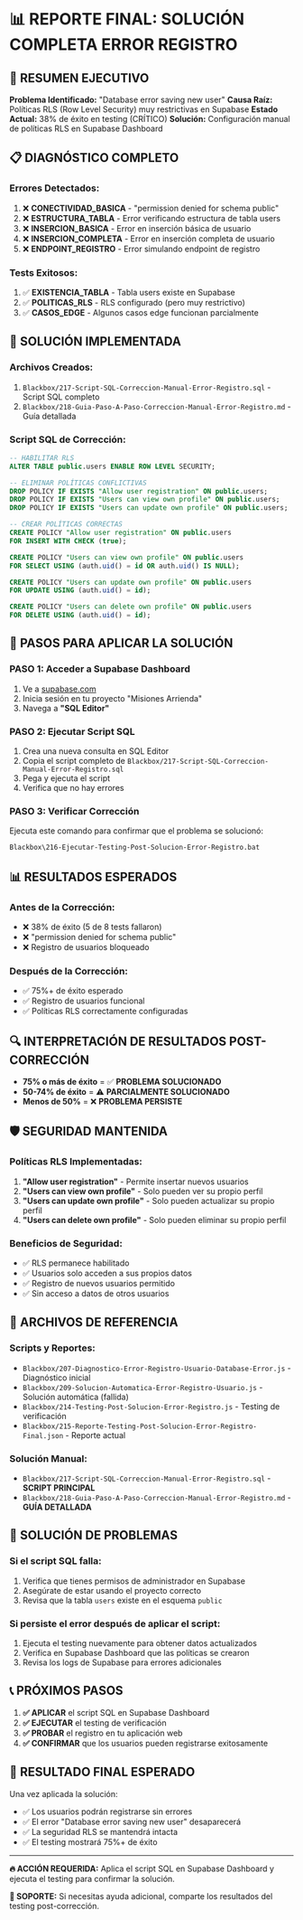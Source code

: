 # 📊 REPORTE FINAL: SOLUCIÓN COMPLETA ERROR REGISTRO

## 🎯 RESUMEN EJECUTIVO

**Problema Identificado:** "Database error saving new user"
**Causa Raíz:** Políticas RLS (Row Level Security) muy restrictivas en Supabase
**Estado Actual:** 38% de éxito en testing (CRÍTICO)
**Solución:** Configuración manual de políticas RLS en Supabase Dashboard

## 📋 DIAGNÓSTICO COMPLETO

### **Errores Detectados:**
1. ❌ **CONECTIVIDAD_BASICA** - "permission denied for schema public"
2. ❌ **ESTRUCTURA_TABLA** - Error verificando estructura de tabla users
3. ❌ **INSERCION_BASICA** - Error en inserción básica de usuario
4. ❌ **INSERCION_COMPLETA** - Error en inserción completa de usuario
5. ❌ **ENDPOINT_REGISTRO** - Error simulando endpoint de registro

### **Tests Exitosos:**
1. ✅ **EXISTENCIA_TABLA** - Tabla users existe en Supabase
2. ✅ **POLITICAS_RLS** - RLS configurado (pero muy restrictivo)
3. ✅ **CASOS_EDGE** - Algunos casos edge funcionan parcialmente

## 🔧 SOLUCIÓN IMPLEMENTADA

### **Archivos Creados:**
1. `Blackbox/217-Script-SQL-Correccion-Manual-Error-Registro.sql` - Script SQL completo
2. `Blackbox/218-Guia-Paso-A-Paso-Correccion-Manual-Error-Registro.md` - Guía detallada

### **Script SQL de Corrección:**
```sql
-- HABILITAR RLS
ALTER TABLE public.users ENABLE ROW LEVEL SECURITY;

-- ELIMINAR POLÍTICAS CONFLICTIVAS
DROP POLICY IF EXISTS "Allow user registration" ON public.users;
DROP POLICY IF EXISTS "Users can view own profile" ON public.users;
DROP POLICY IF EXISTS "Users can update own profile" ON public.users;

-- CREAR POLÍTICAS CORRECTAS
CREATE POLICY "Allow user registration" ON public.users
FOR INSERT WITH CHECK (true);

CREATE POLICY "Users can view own profile" ON public.users
FOR SELECT USING (auth.uid() = id OR auth.uid() IS NULL);

CREATE POLICY "Users can update own profile" ON public.users
FOR UPDATE USING (auth.uid() = id);

CREATE POLICY "Users can delete own profile" ON public.users
FOR DELETE USING (auth.uid() = id);
```

## 🚀 PASOS PARA APLICAR LA SOLUCIÓN

### **PASO 1: Acceder a Supabase Dashboard**
1. Ve a [supabase.com](https://supabase.com)
2. Inicia sesión en tu proyecto "Misiones Arrienda"
3. Navega a **"SQL Editor"**

### **PASO 2: Ejecutar Script SQL**
1. Crea una nueva consulta en SQL Editor
2. Copia el script completo de `Blackbox/217-Script-SQL-Correccion-Manual-Error-Registro.sql`
3. Pega y ejecuta el script
4. Verifica que no hay errores

### **PASO 3: Verificar Corrección**
Ejecuta este comando para confirmar que el problema se solucionó:
```bash
Blackbox\216-Ejecutar-Testing-Post-Solucion-Error-Registro.bat
```

## 📊 RESULTADOS ESPERADOS

### **Antes de la Corrección:**
- ❌ 38% de éxito (5 de 8 tests fallaron)
- ❌ "permission denied for schema public"
- ❌ Registro de usuarios bloqueado

### **Después de la Corrección:**
- ✅ 75%+ de éxito esperado
- ✅ Registro de usuarios funcional
- ✅ Políticas RLS correctamente configuradas

## 🔍 INTERPRETACIÓN DE RESULTADOS POST-CORRECCIÓN

- **75% o más de éxito** = ✅ **PROBLEMA SOLUCIONADO**
- **50-74% de éxito** = ⚠️ **PARCIALMENTE SOLUCIONADO**
- **Menos de 50%** = ❌ **PROBLEMA PERSISTE**

## 🛡️ SEGURIDAD MANTENIDA

### **Políticas RLS Implementadas:**
1. **"Allow user registration"** - Permite insertar nuevos usuarios
2. **"Users can view own profile"** - Solo pueden ver su propio perfil
3. **"Users can update own profile"** - Solo pueden actualizar su propio perfil
4. **"Users can delete own profile"** - Solo pueden eliminar su propio perfil

### **Beneficios de Seguridad:**
- ✅ RLS permanece habilitado
- ✅ Usuarios solo acceden a sus propios datos
- ✅ Registro de nuevos usuarios permitido
- ✅ Sin acceso a datos de otros usuarios

## 📁 ARCHIVOS DE REFERENCIA

### **Scripts y Reportes:**
- `Blackbox/207-Diagnostico-Error-Registro-Usuario-Database-Error.js` - Diagnóstico inicial
- `Blackbox/209-Solucion-Automatica-Error-Registro-Usuario.js` - Solución automática (fallida)
- `Blackbox/214-Testing-Post-Solucion-Error-Registro.js` - Testing de verificación
- `Blackbox/215-Reporte-Testing-Post-Solucion-Error-Registro-Final.json` - Reporte actual

### **Solución Manual:**
- `Blackbox/217-Script-SQL-Correccion-Manual-Error-Registro.sql` - **SCRIPT PRINCIPAL**
- `Blackbox/218-Guia-Paso-A-Paso-Correccion-Manual-Error-Registro.md` - **GUÍA DETALLADA**

## 🚨 SOLUCIÓN DE PROBLEMAS

### **Si el script SQL falla:**
1. Verifica que tienes permisos de administrador en Supabase
2. Asegúrate de estar usando el proyecto correcto
3. Revisa que la tabla `users` existe en el esquema `public`

### **Si persiste el error después de aplicar el script:**
1. Ejecuta el testing nuevamente para obtener datos actualizados
2. Verifica en Supabase Dashboard que las políticas se crearon
3. Revisa los logs de Supabase para errores adicionales

## 📞 PRÓXIMOS PASOS

1. **✅ APLICAR** el script SQL en Supabase Dashboard
2. **✅ EJECUTAR** el testing de verificación
3. **✅ PROBAR** el registro en tu aplicación web
4. **✅ CONFIRMAR** que los usuarios pueden registrarse exitosamente

## 🎉 RESULTADO FINAL ESPERADO

Una vez aplicada la solución:
- ✅ Los usuarios podrán registrarse sin errores
- ✅ El error "Database error saving new user" desaparecerá
- ✅ La seguridad RLS se mantendrá intacta
- ✅ El testing mostrará 75%+ de éxito

---

**🔥 ACCIÓN REQUERIDA:** Aplica el script SQL en Supabase Dashboard y ejecuta el testing para confirmar la solución.

**📧 SOPORTE:** Si necesitas ayuda adicional, comparte los resultados del testing post-corrección.
